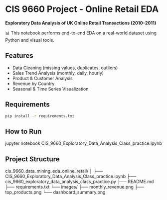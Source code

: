# CIS 9660 Project - Online Retail EDA

**Exploratory Data Analysis of UK Online Retail Transactions (2010–2011)**

📊 This notebook performs end-to-end EDA on a real-world dataset using Python and visual tools.

## Features

- Data Cleaning (missing values, duplicates, outliers)
- Sales Trend Analysis (monthly, daily, hourly)
- Product & Customer Analysis
- Revenue by Country
- Seasonal & Time Series Visualization

## Requirements

```bash
pip install -r requirements.txt
```

## How to Run
jupyter notebook CIS_9660_Exploratory_Data_Analysis_Class_practice.ipynb


## Project Structure

cis_9660_data_mining_eda_online_retail/
│
├── CIS_9660_Exploratory_Data_Analysis_Class_practice.ipynb
├── cis_9660_exploratory_data_analysis_class_practice.py
├── README.md
├── requirements.txt
└── images/
├── monthly_revenue.png
├── top_products.png
└── dashboard_summary.png